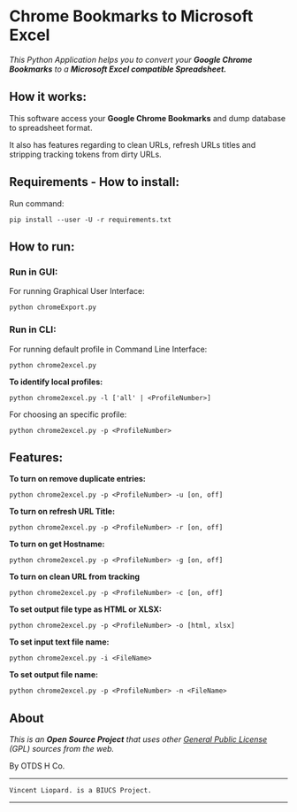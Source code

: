 # Chrome Bookmarks to Microsoft Excel

*This Python Application helps you to convert your **Google Chrome Bookmarks** to a **Microsoft Excel compatible Spreadsheet.***

## How it works:

This software access your **Google Chrome Bookmarks** and dump database to spreadsheet format.

It also has features regarding to clean URLs, refresh URLs titles and stripping tracking tokens from dirty URLs.

## Requirements - How to install:

Run command:

`pip install --user -U -r requirements.txt`

## How to run:

### Run in GUI:

For running Graphical User Interface:

`python chromeExport.py`

### Run in CLI:

For running default profile in Command Line Interface:

`python chrome2excel.py`



**To identify local profiles:**

`python chrome2excel.py -l ['all' | <ProfileNumber>]`

For choosing an specific profile:

`python chrome2excel.py -p <ProfileNumber>`

## Features:

**To turn on remove duplicate entries:**

`python chrome2excel.py -p <ProfileNumber> -u [on, off]`

**To turn on refresh URL Title:**

`python chrome2excel.py -p <ProfileNumber> -r [on, off]`

**To turn on get Hostname:**

`python chrome2excel.py -p <ProfileNumber> -g [on, off]`

**To turn on clean URL from tracking**

`python chrome2excel.py -p <ProfileNumber> -c [on, off]`

**To set output file type as HTML or XLSX:**

`python chrome2excel.py -p <ProfileNumber> -o [html, xlsx]`

**To set input text file name:**

`python chrome2excel.py -i <FileName>`

**To set output file name:**

`python chrome2excel.py -p <ProfileNumber> -n <FileName>`

## About
*This is an **Open Source Project** that uses other [General Public License](http://www.gnu.org/copyleft/gpl.html) (GPL) sources from the web.*

By OTDS H Co.
___
    Vincent Liopard. is a BIUCS Project.

___

